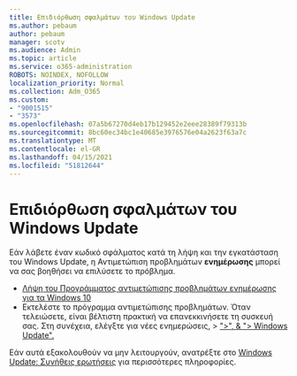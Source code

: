 ```yaml
---
title: Επιδιόρθωση σφαλμάτων του Windows Update
ms.author: pebaum
author: pebaum
manager: scotv
ms.audience: Admin
ms.topic: article
ms.service: o365-administration
ROBOTS: NOINDEX, NOFOLLOW
localization_priority: Normal
ms.collection: Adm_O365
ms.custom:
- "9001515"
- "3573"
ms.openlocfilehash: 07a5b67270d4eb17b129452e2eee28389f79313b
ms.sourcegitcommit: 8bc60ec34bc1e40685e3976576e04a2623f63a7c
ms.translationtype: MT
ms.contentlocale: el-GR
ms.lasthandoff: 04/15/2021
ms.locfileid: "51812644"
---
```

# <a name="fix-windows-update-errors"></a>Επιδιόρθωση σφαλμάτων του Windows Update

Εάν λάβετε έναν κωδικό σφάλματος κατά τη λήψη και την εγκατάσταση του Windows Update, η Αντιμετώπιση προβλημάτων **ενημέρωσης** μπορεί να σας βοηθήσει να επιλύσετε το πρόβλημα.

- [Λήψη του Προγράμματος αντιμετώπισης προβλημάτων ενημέρωσης για τα Windows 10](https://support.microsoft.com/help/4027322/windows-update-troubleshooter)
- Εκτελέστε το πρόγραμμα αντιμετώπισης προβλημάτων. Όταν τελειώσετε, είναι βέλτιστη πρακτική να επανεκκινήσετε τη συσκευή σας. Στη συνέχεια, ελέγξτε για νέες ενημερώσεις, > [">", & "> Windows Update".](ms-settings:windowsupdate)

Εάν αυτά εξακολουθούν να μην λειτουργούν, ανατρέξτε στο [Windows Update: Συνήθεις ερωτήσεις](https://support.microsoft.com/help/12373/windows-update-faq) για περισσότερες πληροφορίες.
